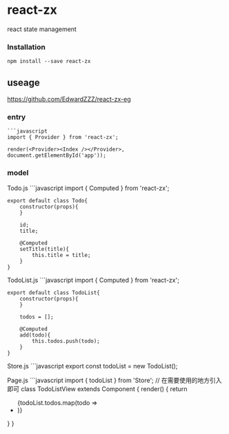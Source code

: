# react-zx

react state management

### Installation
    npm install --save react-zx

## useage
<https://github.com/EdwardZZZ/react-zx-eg>


### entry
    ```javascript
    import { Provider } from 'react-zx';

    render(<Provider><Index /></Provider>, document.getElementById('app'));

### model


Todo.js
    ```javascript
    import { Computed } from 'react-zx';

    export default class Todo{
        constructor(props){
        }

        id;
        title;

        @Computed
        setTitle(title){
            this.title = title;
        }
    }

TodoList.js
    ```javascript
    import { Computed } from 'react-zx';

    export default class TodoList{
        constructor(props){
        }

        todos = [];

        @Computed
        add(todo){
            this.todos.push(todo);
        }
    }

Store.js
    ```javascript
    export const todoList = new TodoList();

Page.js
    ```javascript
    import { todoList } from 'Store';   // 在需要使用的地方引入即可
    class TodoListView extends Component {
        render() {
            return <div>
                <ul>
                    {todoList.todos.map(todo =>
                        <li todo={todo} key={todo.id} />
                    )}
                </ul>
            </div>
        }
    }
